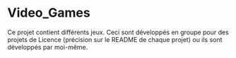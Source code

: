 # Video_Games

Ce projet contient différents jeux. Ceci sont développés en groupe pour des projets de Licence (précision sur le README de chaque projet) ou ils sont développés par moi-même.


